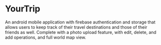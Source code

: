 # YourTrip

An android mobile application with firebase authentication and storage that allows users to keep track of their travel destinations and those of their friends as well.
Complete with a photo upload feature, with edit, delete, and add operations, and full world map view.
